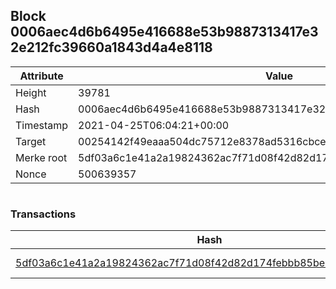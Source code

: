 ## Block 0006aec4d6b6495e416688e53b9887313417e32e212fc39660a1843d4a4e8118

Attribute | Value
--- | ---
Height | 39781
Hash | 0006aec4d6b6495e416688e53b9887313417e32e212fc39660a1843d4a4e8118
Timestamp | 2021-04-25T06:04:21+00:00
Target | 00254142f49eaaa504dc75712e8378ad5316cbcead634704b3734b6271167cc4
Merke root | 5df03a6c1e41a2a19824362ac7f71d08f42d82d174febbb85be91ea2fa57472d
Nonce | 500639357

```

```

### Transactions

Hash | Amount
--- | ---
[5df03a6c1e41a2a19824362ac7f71d08f42d82d174febbb85be91ea2fa57472d](5df03a6c1e41a2a19824362ac7f71d08f42d82d174febbb85be91ea2fa57472d.md) | 10.00000000 SKEPTI 
